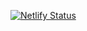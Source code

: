 [![Netlify Status](https://api.netlify.com/api/v1/badges/c9fcc435-a82a-4179-ae93-f0dc887db2dd/deploy-status)](https://app.netlify.com/sites/thirsty-swanson-734122/deploys)